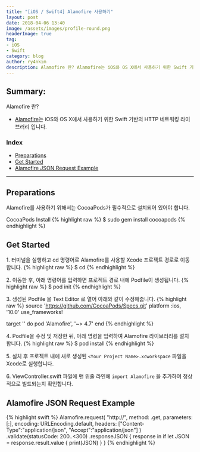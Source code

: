 ```yaml
---
title: "[iOS / Swift4] Alamofire 사용하기"
layout: post
date: 2018-04-06 13:40
image: /assets/images/profile-round.png
headerImage: true
tag:
- iOS
- Swift
category: blog
author: ry4nkim
description: Alamofire 란? Alamofire는 iOS와 OS X에서 사용하기 위한 Swift 기반의 HTTP 네트워킹 라이브러리 입니다. Alamofire를 사용하기 위해서는 CocoaPods가 필수적으로 설치되어 있어야 합니다.
---
```


## Summary:

Alamofire 란?
- [Alamofire](https://github.com/Alamofire/Alamofire)는 iOS와 OS X에서 사용하기 위한 Swift 기반의 HTTP 네트워킹 라이브러리 입니다.

### Index
- [Preparations](#preparations)
- [Get Started](#get-started)
- [Alamofire JSON Request Example](#alamofire-json-request-example)

---
## Preparations

Alamofire를 사용하기 위해서는 CocoaPods가 필수적으로 설치되어 있어야 합니다.

CocoaPods Install
{% highlight raw %}
$ sudo gem install cocoapods
{% endhighlight %}

## Get Started

1.&nbsp;터미널을 실행하고 cd 명령어로 Alamofire를 사용할 Xcode 프로젝트 경로로 이동합니다.
{% highlight raw %}
$ cd <Your Project Path>
{% endhighlight %}

2.&nbsp;이동한 후, 아래 명령어를 입력하면 프로젝트 경로 내에 Podfile이 생성됩니다.
{% highlight raw %}
$ pod init
{% endhighlight %}

3.&nbsp;생성된 Podfile 을 Text Editor 로 열어 아래와 같이 수정해줍니다.
{% highlight raw %}
source 'https://github.com/CocoaPods/Specs.git'
platform :ios, '10.0'
use_frameworks!

target '<Your Target Name>' do
    pod 'Alamofire', '~> 4.7'
end
{% endhighlight %}

4.&nbsp;Podfile을 수정 및 저장한 뒤, 아래 명령을 입력하여 Alamofire 라이브러리를 설치합니다.
{% highlight raw %}
$ pod install
{% endhighlight %}

5.&nbsp;설치 후 프로젝트 내에 새로 생성된 `<Your Project Name>.xcworkspace` 파일을 Xcode로 실행합니다.

6.&nbsp;ViewController.swift 파일에 맨 위줄 라인에 `import Alamofire` 을 추가하여 정상적으로 빌드되는지 확인합니다.

## Alamofire JSON Request Example

{% highlight swift %}
Alamofire.request(
            "http://<Your URL>",
            method: .get,
            parameters: [:],
            encoding: URLEncoding.default,
            headers: ["Content-Type":"application/json", "Accept":"application/json"]
            )
            .validate(statusCode: 200..<300)
            .responseJSON {
                response in
                if let JSON = response.result.value {
                    print(JSON)
                }
            }
{% endhighlight %}
